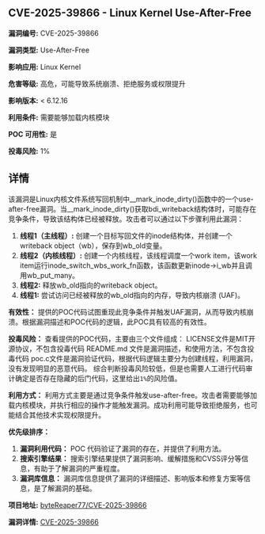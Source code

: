 ## CVE-2025-39866 - Linux Kernel Use-After-Free

**漏洞编号:** CVE-2025-39866

**漏洞类型:** Use-After-Free

**影响应用:** Linux Kernel

**危害等级:** 高危，可能导致系统崩溃、拒绝服务或权限提升

**影响版本:** < 6.12.16

**利用条件:** 需要能够加载内核模块

**POC 可用性:** 是

**投毒风险:** 1%

## 详情

该漏洞是Linux内核文件系统写回机制中__mark_inode_dirty()函数中的一个use-after-free漏洞。当__mark_inode_dirty()获取bdi_writeback结构体时，可能存在竞争条件，导致该结构体已经被释放。攻击者可以通过以下步骤利用此漏洞：

1.  **线程1（主线程）:** 创建一个目标写回文件的inode结构体，并创建一个writeback object（wb），保存到wb_old变量。
2.  **线程2（内核线程）:** 创建一个内核线程，该线程调度一个work item，该work item运行inode_switch_wbs_work_fn函数，该函数更新inode->i_wb并且调用wb_put_many。
3.  **线程2:** 释放wb_old指向的writeback object。
4.  **线程1:** 尝试访问已经被释放的wb_old指向的内存，导致内核崩溃 (UAF)。

**有效性：**
提供的POC代码试图重现此竞争条件并触发UAF漏洞，从而导致内核崩溃。根据漏洞描述和POC代码的逻辑，此POC具有较高的有效性。

**投毒风险：**
查看提供的POC代码，主要由三个文件组成：
LICENSE文件是MIT开源协议，不包含投毒代码
README.md 文件是漏洞描述，和使用方法，不包含投毒代码
poc.c文件是漏洞验证代码，根据代码逻辑主要分为创建线程，利用漏洞，没有发现明显的恶意代码。
综合判断投毒风险较低，但是也需要人工进行代码审计确定是否存在隐藏的后门代码，这里给出`1%`的风险值。

**利用方式：**
利用方式主要是通过竞争条件触发use-after-free。攻击者需要能够加载内核模块，并执行相应的操作才能触发漏洞。成功利用可能导致拒绝服务，也可能结合其他技术实现权限提升。

**优先级排序：**
1.  **漏洞利用代码：** POC 代码验证了漏洞的存在，并提供了利用方法。
2.  **搜索引擎结果：** 搜索引擎结果提供了漏洞影响、缓解措施和CVSS评分等信息，有助于了解漏洞的严重程度。
3.  **漏洞库信息：** 漏洞库信息提供了漏洞的详细描述、影响版本和修复方案等信息，是了解漏洞的基础。

**项目地址:** [byteReaper77/CVE-2025-39866](https://github.com/byteReaper77/CVE-2025-39866)

**漏洞详情:** [CVE-2025-39866](https://nvd.nist.gov/vuln/detail/CVE-2025-39866)